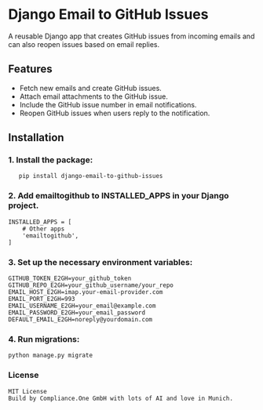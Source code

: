 
# Django Email to GitHub Issues

A reusable Django app that creates GitHub issues from incoming emails and can also reopen issues based on email replies.

## Features
- Fetch new emails and create GitHub issues.
- Attach email attachments to the GitHub issue.
- Include the GitHub issue number in email notifications.
- Reopen GitHub issues when users reply to the notification.

## Installation

### 1. Install the package:

       pip install django-email-to-github-issues

### 2. Add emailtogithub to INSTALLED_APPS in your Django project.

    INSTALLED_APPS = [
        # Other apps
        'emailtogithub',
    ]

### 3. Set up the necessary environment variables:

    GITHUB_TOKEN_E2GH=your_github_token
    GITHUB_REPO_E2GH=your_github_username/your_repo
    EMAIL_HOST_E2GH=imap.your-email-provider.com
    EMAIL_PORT_E2GH=993
    EMAIL_USERNAME_E2GH=your_email@example.com
    EMAIL_PASSWORD_E2GH=your_email_password
    DEFAULT_EMAIL_E2GH=noreply@yourdomain.com

### 4.	Run migrations:

    python manage.py migrate

### License
```plaintext
MIT License
Build by Compliance.One GmbH with lots of AI and love in Munich.
